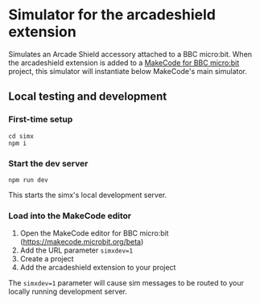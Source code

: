 # Simulator for the arcadeshield extension

Simulates an Arcade Shield accessory attached to a BBC micro:bit. When the arcadeshield extension is added to a [MakeCode for BBC micro:bit](https://makecode.microbit.org) project, this simulator will instantiate below MakeCode's main simulator.

## Local testing and development

### First-time setup
```
cd simx
npm i
```

### Start the dev server
```
npm run dev
```

This starts the simx's local development server.

### Load into the MakeCode editor

1. Open the MakeCode editor for BBC micro:bit (https://makecode.microbit.org/beta)
2. Add the URL parameter `simxdev=1`
3. Create a project
4. Add the arcadeshield extension to your project

The `simxdev=1` parameter will cause sim messages to be routed to your locally running development server.

